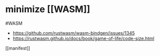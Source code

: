 # minimize [[WASM]]
#WASM

- https://github.com/rustwasm/wasm-bindgen/issues/1345
- https://rustwasm.github.io/docs/book/game-of-life/code-size.html


[[manifest]]
